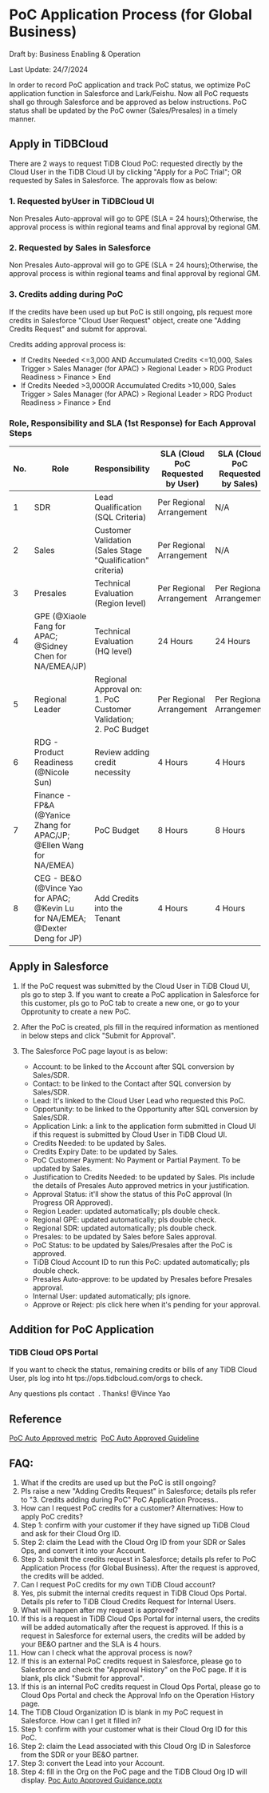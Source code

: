 # PoC Application Process (for Global Business)​

Draft by: Business Enabling & Operation

Last Update: 24/7/2024

In order to record PoC application and track PoC status, we optimize PoC application function in Salesforce and Lark/Feishu. Now all PoC requests shall go through Salesforce and be approved as below instructions. PoC status shall be updated by the PoC owner (Sales/Presales) in a timely manner. ​


## Apply in TiDBCloud

There are 2 ways to request TiDB Cloud PoC: requested directly by the Cloud User in the TiDB Cloud UI by clicking "Apply for a PoC Trial"; OR requested by Sales in Salesforce. The approvals flow as below:​

### 1. Requested byUser in TiDBCloud UI​

Non Presales Auto-approval will go to GPE (SLA = 24 hours);​ Otherwise, the approval process is within regional teams and final approval by regional GM.​

### 2. Requested by Sales in Salesforce​

Non Presales Auto-approval will go to GPE (SLA = 24 hours);​ Otherwise, the approval process is within regional teams and final approval by regional GM.​

### 3. Credits adding during PoC​

If the credits have been used up but PoC is still ongoing, pls request more credits in Salesforce "Cloud User Request" object, create one "Adding Credits Request" and submit for approval.​

Credits adding approval process is: ​
- If Credits Needed <=3,000 AND Accumulated Credits <=10,000, Sales Trigger > Sales Manager (for APAC) > Regional Leader > RDG Product Readiness > Finance > End
- If Credits Needed >3,000OR Accumulated Credits >10,000, Sales Trigger > Sales Manager (for APAC) > Regional Leader > RDG Product Readiness > Finance > End


### Role, Responsibility and SLA (1st Response) for Each Approval Steps​

| No. | Role                                                                 | Responsibility                                              | SLA (Cloud PoC Requested by User) | SLA (Cloud PoC Requested by Sales) | SLA for Enterprise PoC     |
|-----|----------------------------------------------------------------------|-------------------------------------------------------------|-----------------------------------|------------------------------------|-----------------------------|
| 1   | SDR                                                                  | Lead Qualification (SQL Criteria)                          | Per Regional Arrangement          | N/A                                | N/A                         |
| 2   | Sales                                                                | Customer Validation (Sales Stage "Qualification" criteria) | Per Regional Arrangement          | N/A                                | N/A                         |
| 3   | Presales                                                             | Technical Evaluation (Region level)                        | Per Regional Arrangement          | Per Regional Arrangement           | Per Regional Arrangement    |
| 4   | GPE (@Xiaole Fang for APAC; @Sidney Chen for NA/EMEA/JP)            | Technical Evaluation (HQ level)                            | 24 Hours                          | 24 Hours                           | 72 Hours                    |
| 5   | Regional Leader                                                      | Regional Approval on:<br>1. PoC Customer Validation;<br>2. PoC Budget | Per Regional Arrangement          | Per Regional Arrangement           | Per Regional Arrangement    |
| 6   | RDG - Product Readiness (@Nicole Sun)                                | Review adding credit necessity                             | 4 Hours                           | 4 Hours                            | N/A                         |
| 7   | Finance - FP&A (@Yanice Zhang for APAC/JP; @Ellen Wang for NA/EMEA) | PoC Budget                                                  | 8 Hours                           | 8 Hours                            | N/A                         |
| 8   | CEG - BE&O (@Vince Yao for APAC; @Kevin Lu for NA/EMEA; @Dexter Deng for JP) | Add Credits into the Tenant                                | 4 Hours                           | 4 Hours                            | N/A                         |


## Apply in Salesforce​

1. If the PoC request was submitted by the Cloud User in TiDB Cloud UI, pls go to step 3. If you want to create a PoC application in Salesforce for this customer, pls go to PoC tab to create a new one, or go to your Opprotunity to create a new PoC.​

2. After the PoC is created, pls fill in the required information as mentioned in below steps and click "Submit for Approval".​

3. The Salesforce PoC page layout is as below:

    - Account: to be linked to the Account after SQL conversion by Sales/SDR.
    - Contact: to be linked to the Contact after SQL conversion by Sales/SDR.
    - Lead: It's linked to the Cloud User Lead who requested this PoC.
    - Opportunity: to be linked to the Opportunity after SQL conversion by Sales/SDR.
    - Application Link: a link to the application form submitted in Cloud UI if this request is submitted by Cloud User in TiDB Cloud UI.
    - Credits Needed: to be updated by Sales.
    - Credits Expiry Date: to be updated by Sales.
    - PoC Customer Payment: No Payment or Partial Payment. To be updated by Sales.
    - Justification to Credits Needed: to be updated by Sales. Pls include the details of Presales Auto approved metrics in your justification.
    - Approval Status: it'll show the status of this PoC approval (In Progress OR Approved).
    - Region Leader: updated automatically; pls double check.
    - Regional GPE: updated automatically; pls double check.
    - Regional SDR: updated automatically; pls double check.
    - Presales: to be updated by Sales before Sales approval.
    - PoC Status: to be updated by Sales/Presales after the PoC is approved.
    - TiDB Cloud Account ID to run this PoC: updated automatically; pls double check.
    - Presales Auto-approve: to be updated by Presales before Presales approval.
    - Internal User: updated automatically; pls ignore.
    - Approve or Reject: pls click here when it's pending for your approval.


## Addition for PoC Application

### TiDB Cloud OPS Portal​

If you want to check the status, remaining credits or bills of any TiDB Cloud User, pls log into ht tps://ops.tidbcloud.com/orgs to check. 


Any questions pls contact ​ ​. Thanks!​ @Vince Yao

## Reference

​[PoC Auto Approved metric](https://pingcap.feishu.cn/wiki/wikcnGSMrbxpSh0E7oqYFRngOAx) ​​
[PoC Auto Approved Guideline](https://pingcap.feishu.cn/wiki/wikcnldz7pJPGSBeO3ShrFXg7F7)


## FAQ:
1. What if the credits are used up but the PoC is still ongoing?
1. Pls raise a new "Adding Credits Request" in Salesforce; details pls refer to "3. Credits adding during PoC" PoC Application Process..
2. How can I request PoC credits for a customer?
Alternatives: How to apply PoC credits?
1. Step 1: confirm with your customer if they have signed up TiDB Cloud and ask for their Cloud Org ID.
2. Step 2: claim the Lead with the Cloud Org ID from your SDR or Sales Ops, and convert it into your Account.
3. Step 3: submit the credits request in Salesforce; details pls refer to PoC Application Process (for Global Business). After the request is approved, the credits will be added.
3. Can I request PoC credits for my own TiDB Cloud account?
1. Yes, pls submit the internal credits request in TiDB Cloud Ops Portal. Details pls refer to TiDB Cloud Credits Request for Internal Users.
4. What will happen after my request is approved?
1. If this is a request in TiDB Cloud Ops Portal for internal users, the credits will be added automatically after the request is approved. If this is a request in Salesforce for external users, the credits will be added by your BE&O partner and the SLA is 4 hours.
5. How can I check what the approval process is now?
1. If this is an external PoC credits request in Salesforce, please go to Salesforce and check the "Approval History" on the PoC page. If it is blank, pls click "Submit for approval".
2. If this is an internal PoC credits request in Cloud Ops Portal, please go to Cloud Ops Portal and check the Approval Info on the Operation History page.
6. The TiDB Cloud Organization ID is blank in my PoC request in Salesforce. How can I get it filled in?
1. Step 1: confirm with your customer what is their Cloud Org ID for this PoC.
2. Step 2: claim the Lead associated with this Cloud Org ID in Salesforce from the SDR or your BE&O partner.
3. Step 3: convert the Lead into your Account.
4. Step 4: fill in the Org on the PoC page and the TiDB Cloud Org ID will display.
[Poc Auto Approved Guidance.pptx](https://pingcap.feishu.cn/wiki/wikcnldz7pJPGSBeO3ShrFXg7F7)
